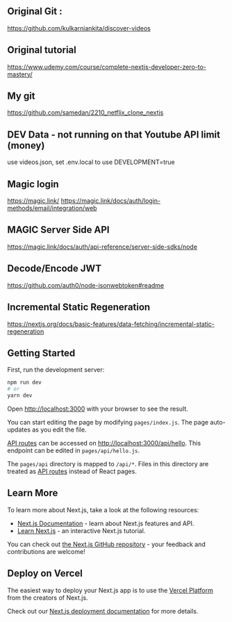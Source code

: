 ## Original Git :

https://github.com/kulkarniankita/discover-videos

## Original tutorial

https://www.udemy.com/course/complete-nextjs-developer-zero-to-mastery/

## My git

https://github.com/samedan/2210_netflix_clone_nextjs

## DEV Data - not running on that Youtube API limit (money)

use videos.json, set .env.local to use DEVELOPMENT=true

## Magic login

https://magic.link/
https://magic.link/docs/auth/login-methods/email/integration/web

## MAGIC Server Side API

https://magic.link/docs/auth/api-reference/server-side-sdks/node

## Decode/Encode JWT

https://github.com/auth0/node-jsonwebtoken#readme

## Incremental Static Regeneration

https://nextjs.org/docs/basic-features/data-fetching/incremental-static-regeneration

## Getting Started

First, run the development server:

```bash
npm run dev
# or
yarn dev
```

Open [http://localhost:3000](http://localhost:3000) with your browser to see the result.

You can start editing the page by modifying `pages/index.js`. The page auto-updates as you edit the file.

[API routes](https://nextjs.org/docs/api-routes/introduction) can be accessed on [http://localhost:3000/api/hello](http://localhost:3000/api/hello). This endpoint can be edited in `pages/api/hello.js`.

The `pages/api` directory is mapped to `/api/*`. Files in this directory are treated as [API routes](https://nextjs.org/docs/api-routes/introduction) instead of React pages.

## Learn More

To learn more about Next.js, take a look at the following resources:

- [Next.js Documentation](https://nextjs.org/docs) - learn about Next.js features and API.
- [Learn Next.js](https://nextjs.org/learn) - an interactive Next.js tutorial.

You can check out [the Next.js GitHub repository](https://github.com/vercel/next.js/) - your feedback and contributions are welcome!

## Deploy on Vercel

The easiest way to deploy your Next.js app is to use the [Vercel Platform](https://vercel.com/new?utm_medium=default-template&filter=next.js&utm_source=create-next-app&utm_campaign=create-next-app-readme) from the creators of Next.js.

Check out our [Next.js deployment documentation](https://nextjs.org/docs/deployment) for more details.
